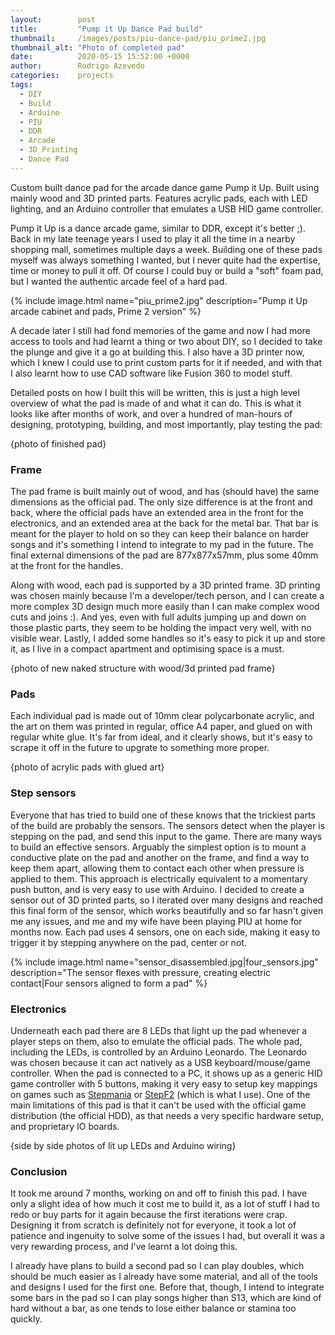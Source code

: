 ```yaml
---
layout:        post
title:         "Pump it Up Dance Pad build"
thumbnail:     /images/posts/piu-dance-pad/piu_prime2.jpg
thumbnail_alt: "Photo of completed pad"
date:          2020-05-15 15:52:00 +0000
author:        Rodrigo Azevedo
categories:    projects
tags:
  - DIY
  - Build
  - Arduino
  - PIU
  - DDR
  - Arcade
  - 3D Printing
  - Dance Pad
---
```


<p class="d-none">
  Custom built dance pad for the arcade dance game Pump it Up. Built using mainly wood and 3D printed parts.
  Features acrylic pads, each with LED lighting, and an Arduino controller that emulates a USB HID game controller.
</p>

<!--more-->

Pump it Up is a dance arcade game, similar to DDR, except it's better ;). Back in my late teenage years I used to play
it all the time in a nearby shopping mall, sometimes multiple days a week. Building one of these pads myself was always
something I wanted, but I never quite had the expertise, time or money to pull it off. Of course I could buy or build
a "soft" foam pad, but I wanted the authentic arcade feel of a hard pad.

{% include image.html name="piu_prime2.jpg" description="Pump it Up arcade cabinet and pads, Prime 2 version" %}

A decade later I still had fond memories of the game and now I had more access to tools and had learnt a thing or two
about DIY, so I decided to take the plunge and give it a go at building this. I also have a 3D printer now, which I
knew I could use to print custom parts for it if needed, and with that I also learnt how to use CAD software like
Fusion 360 to model stuff.

Detailed posts on how I built this will be written, this is just a high level overview of what the pad is made of and
what it can do. This is what it looks like after months of work, and over a hundred of man-hours of designing,
prototyping, building, and most importantly, play testing the pad:

{photo of finished pad}

### Frame

The pad frame is built mainly out of wood, and has (should have) the same dimensions as the official pad. The only size
difference is at the front and back, where the official pads have an extended area in the front for the electronics,
and an extended area at the back for the metal bar. That bar is meant for the player to hold on so they can keep their
balance on harder songs and it's something I intend to integrate to my pad in the future. The final external dimensions
of the pad are 877x877x57mm, plus some 40mm at the front for the handles.

Along with wood, each pad is supported by a 3D printed frame. 3D printing was chosen mainly because I'm a
developer/tech person, and I can create a more complex 3D design much more easily than I can make complex wood cuts
and joins :). And yes, even with full adults jumping up and down on those plastic parts, they seem to be holding the
impact very well, with no visible wear. Lastly, I added some handles so it's easy to pick it up and store it, as I live
in a compact apartment and optimising space is a must.

{photo of new naked structure with wood/3d printed pad frame}

### Pads

Each individual pad is made out of 10mm clear polycarbonate acrylic, and the art on them was printed in regular, office
A4 paper, and glued on with regular white glue. It's far from ideal, and it clearly shows, but it's easy to scrape
it off in the future to upgrate to something more proper.

{photo of acrylic pads with glued art}

### Step sensors

Everyone that has tried to build one of these knows that the trickiest parts of the build are probably the sensors. The
sensors detect when the player is stepping on the pad, and send this input to the game. There are many ways to build an
effective sensors. Arguably the simplest option is to mount a conductive plate on the pad and another on the frame, and
find a way to keep them apart, allowing them to contact each other when pressure is applied to them. This approach is
electrically equivalent to a momentary push button, and is very easy to use with Arduino. I decided to create a sensor
out of 3D printed parts, so I iterated over many designs and reached this final form of the sensor, which works
beautifully and so far hasn't given me any issues, and me and my wife have been playing PIU at home for months now.
Each pad uses 4 sensors, one on each side, making it easy to trigger it by stepping anywhere on the pad, center or not.

{% include
  image.html
  name="sensor_disassembled.jpg|four_sensors.jpg"
  description="The sensor flexes with pressure, creating electric contact|Four sensors aligned to form a pad"
%}

### Electronics

Underneath each pad there are 8 LEDs that light up the pad whenever a player steps on them, also to emulate the
official pads. The whole pad, including the LEDs, is controlled by an Arduino Leonardo. The Leonardo was chosen because
it can act natively as a USB keyboard/mouse/game controller. When the pad is connected to a PC, it shows up as a
generic HID game controller with 5 buttons, making it very easy to setup key mappings on games such as
[Stepmania](https://www.stepmania.com/) or [StepF2](http://stepf2.blogspot.com/) (which is what I use). One of the main
limitations of this pad is that it can't be used with the official game distribution (the official HDD), as that needs
a very specific hardware setup, and proprietary IO boards.

{side by side photos of lit up LEDs and Arduino wiring}

### Conclusion

It took me around 7 months, working on and off to finish this pad. I have only a slight idea of how much it cost me to
build it, as a lot of stuff I had to redo or buy parts for it again because the first iterations were crap. Designing
it from scratch is definitely not for everyone, it took a lot of patience and ingenuity to solve some of the issues I
had, but overall it was a very rewarding process, and I've learnt a lot doing this.

I already have plans to build a second pad so I can play doubles, which should be much easier as I already have some
material, and all of the tools and designs I used for the first one. Before that, though, I intend to integrate some
bars in the pad so I can play songs higher than S13, which are kind of hard without a bar, as one tends to lose either
balance or stamina too quickly.

